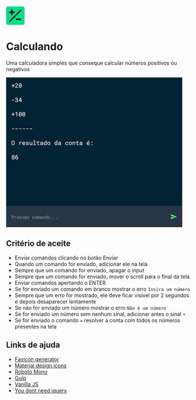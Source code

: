 ![Logo](logo.png)

# Calculando #
Uma calculadora simples que conseque calcular números positivos ou negativos

![Demo](demo.gif)

## Critério de aceite ##
* Enviar comandos clicando no botão Enviar
* Quando um comando for enviado, adicionar ele na tela
* Sempre que um comando for enviado, apagar o input
* Sempre que um comando for enviado, mover o scroll para o final da tela
* Enviar comandos apertando o ENTER
* Se for enviado um comando em branco mostrar o erro `Insira um número` 
* Sempre que um erro for mostrado, ele deve ficar visível por 2 segundos e depois desaparecer lentamente
* Se não for enviado um número mostrar o erro `Não é um número` 
* Se for enviado um número sem nenhum sinal, adicionar antes o sinal `+`
* Se for enviado o comando `=` resolver a conta com todos os números presentes na tela

## Links de ajuda ##
* [Favicon generator](https://www.favicon-generator.org/)
* [Material design icons](https://materialdesignicons.com/)
* [Roboto Mono](https://fonts.google.com/specimen/Roboto+Mono?selection.family=Roboto+Mono)
* [Gulp](https://browsersync.io/docs/gulp)
* [Vanilla JS](http://vanilla-js.com/)
* [You dont need jquery](https://blog.garstasio.com/you-dont-need-jquery/selectors/)
